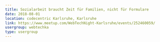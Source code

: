 ```yaml
---
title: Sozialarbeit braucht Zeit für Familien, nicht für Formulare
date: 2018-08-01
location: codecentric Karlsruhe, Karlsruhe
link: https://www.meetup.com/WebTechNight-Karlsruhe/events/252460059/
usergroup: webtechka
type: usergroup
---
```


